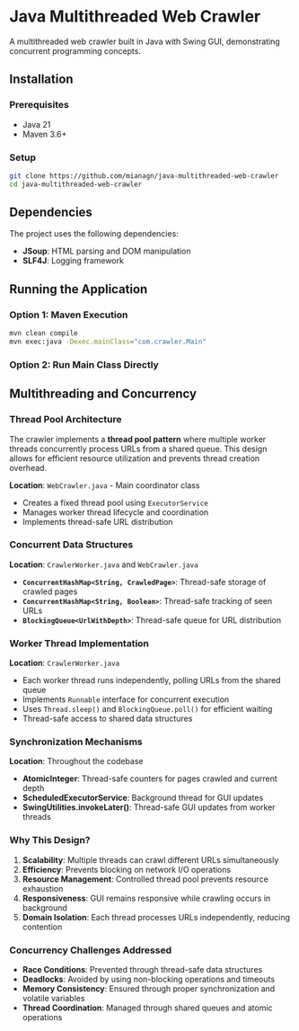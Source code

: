 # Java Multithreaded Web Crawler

A multithreaded web crawler built in Java with Swing GUI, demonstrating concurrent programming concepts.

## Installation

### Prerequisites
- Java 21
- Maven 3.6+

### Setup
```bash
git clone https://github.com/mianagn/java-multithreaded-web-crawler
cd java-multithreaded-web-crawler
```

## Dependencies

The project uses the following dependencies:
- **JSoup**: HTML parsing and DOM manipulation
- **SLF4J**: Logging framework


## Running the Application

### Option 1: Maven Execution
```bash
mvn clean compile
mvn exec:java -Dexec.mainClass="com.crawler.Main"
```

### Option 2: Run Main Class Directly


## Multithreading and Concurrency

### Thread Pool Architecture
The crawler implements a **thread pool pattern** where multiple worker threads concurrently process URLs from a shared queue. This design allows for efficient resource utilization and prevents thread creation overhead.

**Location**: `WebCrawler.java` - Main coordinator class
- Creates a fixed thread pool using `ExecutorService`
- Manages worker thread lifecycle and coordination
- Implements thread-safe URL distribution

### Concurrent Data Structures
**Location**: `CrawlerWorker.java` and `WebCrawler.java`
- **`ConcurrentHashMap<String, CrawledPage>`**: Thread-safe storage of crawled pages
- **`ConcurrentHashMap<String, Boolean>`**: Thread-safe tracking of seen URLs
- **`BlockingQueue<UrlWithDepth>`**: Thread-safe queue for URL distribution

### Worker Thread Implementation
**Location**: `CrawlerWorker.java`
- Each worker thread runs independently, polling URLs from the shared queue
- Implements `Runnable` interface for concurrent execution
- Uses `Thread.sleep()` and `BlockingQueue.poll()` for efficient waiting
- Thread-safe access to shared data structures

### Synchronization Mechanisms
**Location**: Throughout the codebase
- **AtomicInteger**: Thread-safe counters for pages crawled and current depth
- **ScheduledExecutorService**: Background thread for GUI updates
- **SwingUtilities.invokeLater()**: Thread-safe GUI updates from worker threads

### Why This Design?
1. **Scalability**: Multiple threads can crawl different URLs simultaneously
2. **Efficiency**: Prevents blocking on network I/O operations
3. **Resource Management**: Controlled thread pool prevents resource exhaustion
4. **Responsiveness**: GUI remains responsive while crawling occurs in background
5. **Domain Isolation**: Each thread processes URLs independently, reducing contention

### Concurrency Challenges Addressed
- **Race Conditions**: Prevented through thread-safe data structures
- **Deadlocks**: Avoided by using non-blocking operations and timeouts
- **Memory Consistency**: Ensured through proper synchronization and volatile variables
- **Thread Coordination**: Managed through shared queues and atomic operations
